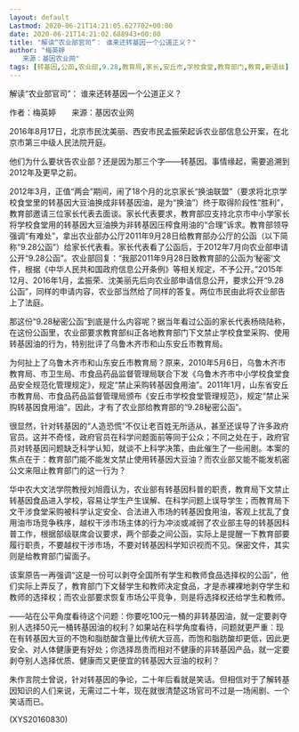 ```yaml
---
layout: default
Lastmod: 2020-06-21T14:21:05.627702+00:00
date: 2020-06-21T14:21:02.688943+00:00
title: "解读“农业部官司”： 谁来还转基因一个公道正义？"
author: "梅英婷
　　来源：基因农业网"
tags: [转基因,公函,农业部,9.28,教育局,家长,安丘市,学校食堂,教育部门,教育,新语丝]
---
```


解读“农业部官司”： 谁来还转基因一个公道正义？

作者：梅英婷　　来源：基因农业网

2016年8月17日，北京市民沈美丽、西安市民孟振荣起诉农业部信息公开案，在北京市第三中级人民法院开庭。

他们为什么要状告农业部？还是因为那三个字——转基因。事情缘起，需要追溯到2012年及更早之前。

2012年3月，正值“两会”期间，闹了18个月的北京家长“换油联盟”（要求将北京学校食堂里的转基因大豆油换成非转基因油，是为“换油”）终于取得阶段性“胜利”，教育部邀请三位家长代表去面谈。家长代表要求，教育部应支持北京市中小学家长将学校食堂用的转基因大豆油换为非转基因压榨食用油的“合理”诉求。教育部领导强调“有难处”，拿出农业部办公厅2011年9月28日给教育部办公厅的公函（以下简称“9.28公函”）给家长代表看。家长代表看了公函后，于2012年7月向农业部申请公开“9.28公函”。农业部回复：“我部2011年9月28日致教育部的公函为‘秘密’文件，根据《中华人民共和国政府信息公开条例》等相关规定，不予公开。”2015年12月、2016年1月，孟振荣、沈美丽先后向农业部申请信息公开，要求公开“9.28公函”，同样的申请内容，农业部当然给了同样的答复。两位市民由此将农业部告上了法庭。

那这份“9.28秘密公函”到底是什么内容呢？据当年看过公函的家长代表杨晓陆称，在这份公函里，农业部要求教育部纠正各地教育部门下文禁止学校食堂采购、使用转基因油的行为，特别批评了乌鲁木齐市和山东安丘市教育局。

为何扯上了乌鲁木齐市和山东安丘市教育局？原来，2010年5月6日，乌鲁木齐市教育局、市卫生局、市食品药品监督管理局联合下发《乌鲁木齐市中小学校食堂食品安全规范化管理规定》，规定“禁止采购转基因食用油”。2011年1月，山东省安丘市教育局、市食品药品监督管理局颁布《安丘市学校食堂管理规范》，规定“禁止采购转基因食用油”。因此，才有了农业部给教育部的“9.28秘密公函”。

很显然，针对转基因的“人造恐慌”不仅让老百姓无所适从，甚至还误导了许多政府官员。这并不奇怪，政府官员在科学问题面前等同于公众；不同之处在于，政府官员对转基因问题缺乏科学认知，就谈不上科学决策，由此催生了一些闹剧。本案的焦点在于：教育部门能不能发文禁止使用转基因大豆油？而农业部又能不能发机密公文来阻止教育部门的这一行为？

华中农大文法学院教授刘旭霞认为，农业部有转基因科普的职责，教育局下文禁止转基因食品进入学校，容易让学生产生误解、在科学问题上误导学生；而教育局下文干涉食堂采购被科学认定安全、合法进入市场的转基因食用油，客观上扰乱了食用油市场竞争秩序，越权干涉市场主体的行为冲淡或减弱了农业部主导的转基因科普工作，根据部级联席会议要求，两个部委之间公函，实际上是提醒一下教育部要履行职责，不要越权干涉市场，不要对转基因科学知识视而不见。保密文件，其实则是给教育部门留面子。

该案原告一再强调“这是一份可以剥夺全国所有学生和教师食品选择权的公函”，他们实际上弄反了，教育部门下文替学生和教师决定食品，才是赤裸裸地剥夺学生和教师的选择权；而农业部要求恢复市场公平竞争，则是将选择权还给学生和教师。

——站在公平角度看待这个问题：你要吃100元一桶的非转基因油，就一定要剥夺别人选择50元一桶转基因油的权利？如果站在科学角度看待，问题就更严重：现在有转基因大豆的不饱和脂肪酸含量比传统大豆高，而饱和脂肪酸却更低，因此更安全、对人体健康更有好处；你选择昂贵而相对不健康的非转基因产品，就一定要剥夺别人选择优质、健康而又更便宜的转基因大豆油的权利？

朱作言院士曾说，针对转基因的争论，二十年后看就是笑话。但相信对于了解转基因知识的人们来说，无需过二十年，现在就很清楚这场官司不过是一场闹剧、一个笑话而已。

(XYS20160830)

